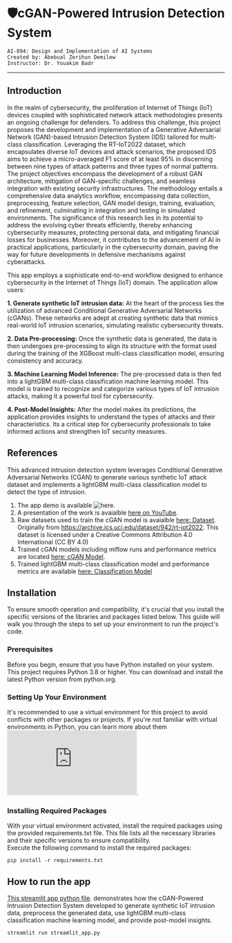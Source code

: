 # 🛡️cGAN-Powered Intrusion Detection System
```
AI-894: Design and Implementation of AI Systems
Created by: Abebual Zerihun Demilew
Instructor: Dr. Youakim Badr

```
***
## Introduction 

In the realm of cybersecurity, the proliferation of Internet of Things (IoT) devices coupled with sophisticated network attack methodologies presents an ongoing challenge for defenders. To address this challenge, this project proposes the development and implementation of a Generative Adversarial Network (GAN)-based Intrusion Detection System (IDS) tailored for multi-class classification. Leveraging the RT-IoT2022 dataset, which encapsulates diverse IoT devices and attack scenarios, the proposed IDS aims to achieve a micro-averaged F1 score of at least 95% in discerning between nine types of attack patterns and three types of normal patterns. The project objectives encompass the development of a robust GAN architecture, mitigation of GAN-specific challenges, and seamless integration with existing security infrastructures. The methodology entails a comprehensive data analytics workflow, encompassing data collection, preprocessing, feature selection, GAN model design, training, evaluation, and refinement, culminating in integration and testing in simulated environments. The significance of this research lies in its potential to address the evolving cyber threats efficiently, thereby enhancing cybersecurity measures, protecting personal data, and mitigating financial losses for businesses. Moreover, it contributes to the advancement of AI in practical applications, particularly in the cybersecurity domain, paving the way for future developments in defensive mechanisms against cyberattacks.  <br>

This app employs a sophisticate end-to-end workflow designed to enhance cybersecurity in the Internet of Things (IoT) domain. The application allow users:

**1. Generate synthetic IoT intrusion data:** At the heart of the process lies the utilization of advanced Conditional Generative Adversarial Networks (cGANs). These networks are adept at creating synthetic data that mimics real-world IoT intrusion scenarios, simulating realistic cybersecurity threats.

**2. Data Pre-processing:** Once the synthetic data is generated, the data is then undergoes pre-processing to align its structure with the format used during the training of the XGBoost multi-class classification model, ensuring consistency and accuracy.

**3. Machine Learning Model Inference:** The pre-processed data is then fed into a lightGBM multi-class classification machine learning model. This model is trained to recognize and categorize various types of IoT intrusion attacks, making it a powerful tool for cybersecurity.

**4. Post-Model Insights:** After the model makes its predictions, the application provides insights to understand the types of attacks and their characteristics. Its a critical step for cybersecurity professionals to take informed actions and strengthen IoT security measures.


## References

This advanced intrusion detection system leverages Conditional Generative Adversarial Networks (CGAN) to generate various synthetic IoT attack dataset and implements a lightGBM multi-class classification model to detect the type of intrusion. 
1. The app demo is available ![here](https://legendary-memory-v6gj9p4p65rhw66q-8501.app.github.dev/). <br>
2. A presentation of the work is avaialble [here on YouTube](https://www.youtube.com/watch?v=DOJrRgg0XOU).
3. Raw datasets used to train the cGAN model is avaialble [here: Dataset](https://github.com/psuprojects/AI-Driven-Cybersecurity/tree/main/Dataset). Originally from https://archive.ics.uci.edu/dataset/942/rt-iot2022. This dataset is licensed under a Creative Commons Attribution 4.0 International (CC BY 4.0)
4. Trained cGAN models including mlflow runs and performance metrics are located [here: cGAN Model](https://github.com/psuprojects/AI-Driven-Cybersecurity/tree/main/cGAN%20Model).
5. Trained lightGBM multi-class classification model and performance metrics are available [here: Classification Model](https://github.com/psuprojects/AI-Driven-Cybersecurity/tree/main/Multiclass%20Classification%20Model)

## Installation

To ensure smooth operation and compatibility, it's crucial that you install the specific versions of the libraries and packages listed below. This guide will walk you through the steps to set up your environment to run the project's code. <br>
### Prerequisites
Before you begin, ensure that you have Python installed on your system. This project requires Python 3.8 or higher. You can download and install the latest Python version from python.org.

### Setting Up Your Environment
It's recommended to use a virtual environment for this project to avoid conflicts with other packages or projects. If you're not familiar with virtual environments in Python, you can learn more about them ![here](https://docs.python.org/3/tutorial/venv.html).

### Installing Required Packages
With your virtual environment activated, install the required packages using the provided requirements.txt file. This file lists all the necessary libraries and their specific versions to ensure compatibility. <br>
Execute the following command to install the required packages:

```
pip install -r requirements.txt
```

## How to run the app

[This streamlit app python file](https://github.com/psuprojects/AI-Driven-Cybersecurity/blob/main/app/streamlit_app.py). demonstrates how the cGAN-Powered Intrusion Detection System developed to generate synthetic IoT intrusion data, preprocess the generated data, use lightGBM multi-class classification machine learning model, and provide post-model insights. 

```
streamlit run streamlit_app.py

```







